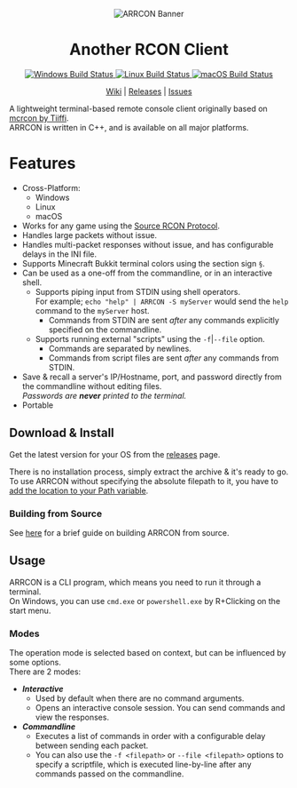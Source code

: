 <p align="center">
  <img
       src="https://i.imgur.com/yARb4DV.png"
       alt="ARRCON Banner"
  />
  <h1 align="center">Another RCON Client</h1>
</p>  
<p align="center">
  <a href="https://github.com/radj307/ARRCON/actions">
    <img src="https://github.com/radj307/ARRCON/actions/workflows/Windows.yml/badge.svg" alt="Windows Build Status"></img>
    <img src="https://github.com/radj307/ARRCON/actions/workflows/Linux.yml/badge.svg" alt="Linux Build Status"></img>
    <img src="https://github.com/radj307/ARRCON/actions/workflows/macOS.yml/badge.svg" alt="macOS Build Status"></img>
  </a>
</p>
<p align="center">
  <a href="https://github.com/radj307/ARRCON/wiki">Wiki</a>&nbsp|&nbsp<a href="https://github.com/radj307/ARRCON/releases">Releases</a>&nbsp|&nbsp<a href="https://github.com/radj307/ARRCON/issues">Issues</a>
</p>

A lightweight terminal-based remote console client originally based on [mcrcon by Tiiffi](https://github.com/Tiiffi/mcrcon).  
ARRCON is written in C++, and is available on all major platforms.  

# Features
  - Cross-Platform:
    - Windows
    - Linux
    - macOS  
  - Works for any game using the [Source RCON Protocol](https://developer.valvesoftware.com/wiki/Source_RCON_Protocol).
  - Handles large packets without issue.
  - Handles multi-packet responses without issue, and has configurable delays in the INI file.
  - Supports Minecraft Bukkit terminal colors using the section sign `§`.
  - Can be used as a one-off from the commandline, or in an interactive shell.
    - Supports piping input from STDIN using shell operators.  
      For example; `echo "help" | ARRCON -S myServer` would send the `help` command to the `myServer` host.
        - Commands from STDIN are sent _after_ any commands explicitly specified on the commandline.
    - Supports running external "scripts" using the `-f`\|`--file` option.
      - Commands are separated by newlines.
      - Commands from script files are sent _after_ any commands from STDIN.
  - Save & recall a server's IP/Hostname, port, and password directly from the commandline without editing files.  
    _Passwords are __never__ printed to the terminal._
  - Portable
    


## Download & Install
Get the latest version for your OS from the [releases](https://github.com/radj307/ARRCON/releases) page.

There is no installation process, simply extract the archive & it's ready to go.  
To use ARRCON without specifying the absolute filepath to it, you have to [add the location to your Path variable](https://github.com/radj307/ARRCON/wiki/Adding-To-Path).

### Building from Source
See [here](https://github.com/radj307/ARRCON/wiki/Building-from-Source) for a brief guide on building ARRCON from source.


## Usage
ARRCON is a CLI program, which means you need to run it through a terminal.  
On Windows, you can use `cmd.exe` or `powershell.exe` by R+Clicking on the start menu.

### Modes
The operation mode is selected based on context, but can be influenced by some options.  
There are 2 modes:
- ___Interactive___
  - Used by default when there are no command arguments.
  - Opens an interactive console session. You can send commands and view the responses.
- ___Commandline___
  - Executes a list of commands in order with a configurable delay between sending each packet.
  - You can also use the `-f <filepath>` or `--file <filepath>` options to specify a scriptfile, which is executed line-by-line after any commands passed on the commandline.
